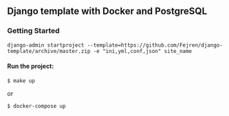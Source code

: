 ## Django template with Docker and PostgreSQL

### Getting Started
```
django-admin startproject --template=https://github.com/Fejren/django-template/archive/master.zip -e "ini,yml,conf,json" site_name
```
#### Run the project:
```
$ make up
```

or

```
$ docker-compose up
```
